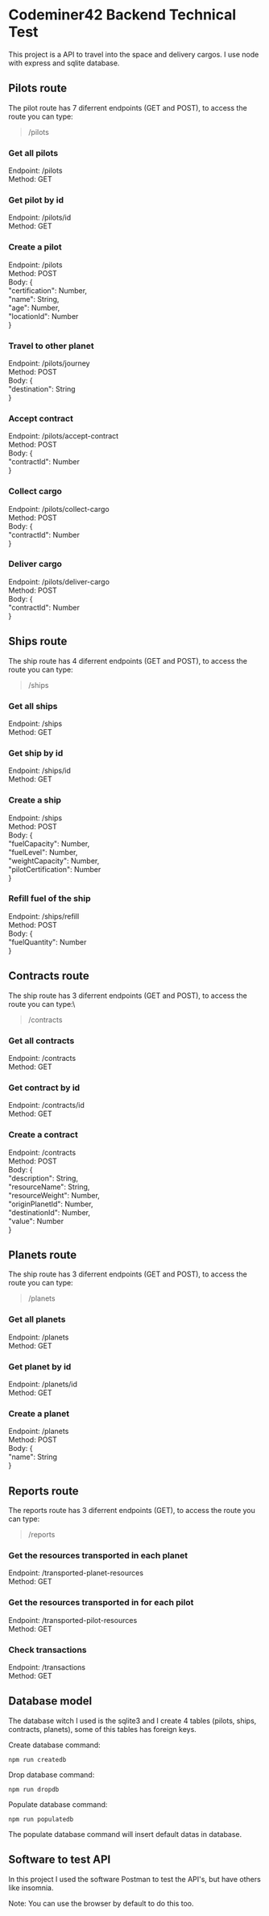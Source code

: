 # Codeminer42 Backend Technical Test
This project is a API to travel into the space and delivery cargos. I use node with express and sqlite database.

## Pilots route
The pilot route has 7 diferrent endpoints (GET and POST), to access the route you can type:

> /pilots

### Get all pilots
Endpoint: /pilots\
Method: GET


### Get pilot by id
Endpoint: /pilots/id\
Method: GET


### Create a pilot
Endpoint: /pilots\
Method: POST\
Body: {\
    "certification": Number,\
    "name": String,\
    "age": Number,\
    "locationId": Number\
}

### Travel to other planet
Endpoint: /pilots/journey\
Method: POST\
Body: {\
    "destination": String\
}

### Accept contract
Endpoint: /pilots/accept-contract\
Method: POST\
Body: {\
    "contractId": Number\
}

### Collect cargo
Endpoint: /pilots/collect-cargo\
Method: POST\
Body: {\
    "contractId": Number\
}

### Deliver cargo
Endpoint: /pilots/deliver-cargo\
Method: POST\
Body: {\
    "contractId": Number\
}

## Ships route
The ship route has 4 diferrent endpoints (GET and POST), to access the route you can type:

> /ships

### Get all ships
Endpoint: /ships\
Method: GET

### Get ship by id
Endpoint: /ships/id\
Method: GET

### Create a ship
Endpoint: /ships\
Method: POST\
Body: {\
    "fuelCapacity": Number,\
    "fuelLevel": Number,\
    "weightCapacity": Number,\
    "pilotCertification": Number\
}

### Refill fuel of the ship
Endpoint: /ships/refill\
Method: POST\
Body: {\
    "fuelQuantity": Number\
}

## Contracts route
The ship route has 3 diferrent endpoints (GET and POST), to access the route you can type:\

> /contracts

### Get all contracts
Endpoint: /contracts\
Method: GET

### Get contract by id
Endpoint: /contracts/id\
Method: GET

### Create a contract
Endpoint: /contracts\
Method: POST\
Body: {\
    "description": String,\
    "resourceName": String,\
    "resourceWeight": Number,\
    "originPlanetId": Number,\
    "destinationId": Number,\
    "value": Number\
}

## Planets route
The ship route has 3 diferrent endpoints (GET and POST), to access the route you can type:

> /planets

### Get all planets
Endpoint: /planets\
Method: GET

### Get planet by id
Endpoint: /planets/id\
Method: GET

### Create a planet
Endpoint: /planets\
Method: POST\
Body: {\
    "name": String\
}

## Reports route
The reports route has 3 diferrent endpoints (GET), to access the route you can type:

> /reports

### Get the resources transported in each planet
Endpoint: /transported-planet-resources\
Method: GET

### Get the resources transported in for each pilot
Endpoint: /transported-pilot-resources\
Method: GET

### Check transactions
Endpoint: /transactions\
Method: GET

## Database model
The database witch I used is the sqlite3 and I create 4 tables (pilots, ships, contracts, planets), some of this tables has foreign keys.

Create database command:
```
npm run createdb
```

Drop database command:
```
npm run dropdb
```

Populate database command:
```
npm run populatedb
```

The populate database command will insert default datas in database.

## Software to test API
In this project I used the software Postman to test the API's, but have others like insomnia.

Note: You can use the browser by default to do this too.